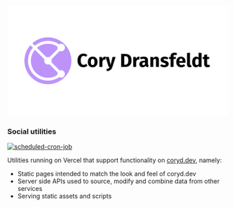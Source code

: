 ![Cory Dransfeldt • Social utilities](/public/static/images/social-card.png)

### Social utilities

[![scheduled-cron-job](https://github.com/cdransf/social-utils/actions/workflows/scheduled.yaml/badge.svg)](https://github.com/cdransf/social-utils/actions/workflows/scheduled.yaml)

Utilities running on Vercel that support functionality on [coryd.dev](https://coryd.dev), namely:

- Static pages intended to match the look and feel of coryd.dev
- Server side APIs used to source, modify and combine data from other services
- Serving static assets and scripts
